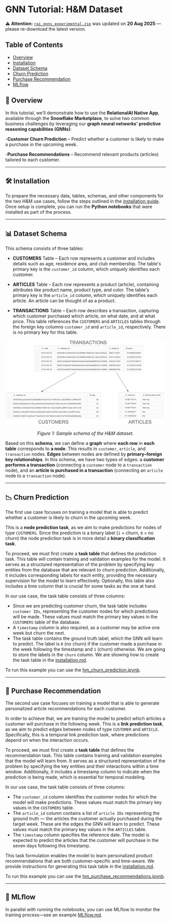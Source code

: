 # GNN Tutorial: H&M Dataset

⚠️ **Attention:** [`rai_gnns_experimental.zip`](for_stage/rai_gnns_experimental.zip) was updated on **20 Aug 2025** — please re-download the latest version.

## Table of Contents

- [Overview](#-overview)
- [Installation](#-installation)
- [Dataset Schema](#-dataset-schema)
- [Churn Prediction](#-churn-prediction)
- [Purchase Recommendation](#-purchase-recommendation)
- [MLflow](#-MLflow)

<a name="-overview"></a>

## 📘 Overview

In this tutorial, we’ll demonstrate how to use the **RelationalAI Native App**, available through the **Snowflake Marketplace**, to solve two common business challenges by leveraging our **graph neural networks' predictive reasoning capabilities (GNNs)**:

-**Customer Churn Prediction** – Predict whether a customer is likely to make a purchase in the upcoming week.

-**Purchase Recommendations** – Recommend relevant products (articles) tailored to each customer.

---
<a name="-installation"></a>

## 🛠️ Installation

To prepare the necessary data, tables, schemas, and other components for the two H&M use cases, follow the steps outlined in the [installation guide](/HM/installation.md). Once setup is complete, you can run the **Python notebooks** that were installed as part of the process.

---
<a name="-dataset-schema"></a>

## 📊 Dataset Schema

This schema consists of three tables:

- **CUSTOMERS** Table – Each row represents a customer and includes details such as age, residence area, and club membership. The table's primary key is the `customer_id` column, which uniquely identifies each customer.

- **ARTICLES** Table – Each row represents a product (article), containing attributes like product name, product type, and color. The table's primary key is the `article_id` column, which uniquely identifies each article. An article can be thought of as a product. 

- **TRANSACTIONS** Table – Each row describes a transaction, capturing which customer purchased which article, on what date, and at what price. This table references the `CUSTOMERS` and `ARTICLES` tables through the foreign key columns `customer_id` and `article_id`, respectively. There is no primary key for this table.

<p align="center">
  <img src="assets/schema_hd.png" alt="Image" />
</p>
<p align="center"><em>Figure 1: Sample schema of the H&M dataset.</em></p>

Based on this **schema**, we can define a **graph** where **each row** in **each table** corresponds to **a node**. This results in `customer`, `article`, and `transaction` nodes. **Edges** between nodes are defined by **primary–foreign key relationships**.  In this schema, we have two types of edges: a **customer performs a transaction** (connecting a `customer` node to a `transaction` node), and an **article is purchased in a transaction** (connecting an `article` node to a `transaction` node).

---
<a name="-churn-prediction"></a>

## 📉 Churn Prediction

The first use case focuses on training a model that is able to predict whether a customer is likely to churn in the upcoming week.

This is a **node prediction task**, as we aim to make predictions for nodes of type `CUSTOMERS`. Since the prediction is a binary label (`1` = churn, `0` = no churn) the node prediction task is in more detail a **binary classification task**. 

To proceed, we must first create a **task table** that defines the prediction task. This table will contain training and validation examples for the model. It serves as a structured representation of the problem by specifying key entities from the database that are relevant to churn prediction. Additionally, it includes corresponding labels for each entity, providing the necessary supervision for the model to learn effectively. Optionally, this table also includes a time column that is crucial for some tasks as the one at hand. 

In our use case, the task table consists of three columns:
* Since we are predicting customer churn, the task table includes  `customer IDs`, representing the customer nodes for which predictions will be made. These values must match the primary key values in the `CUSTOMERS` table of the database.
* Α `timestamp` column is also required, as a customer may be active one week but churn the next. 
* The task table contains  the ground truth label, which the GNN will learn to predict. The label is `0` (no churn) if the customer made a purchase in the week following the timestamp and `1` (churn) otherwise. We are going to store the labels in the `churn` column. We are showing how to create the task table in the [installation.md](/HM/installation.md).

To run this example you can use the [hm_churn_prediction.ipynb](/HM/for_stage/hm_churn_prediction.ipynb).

---
<a name="--purchase-recommendation"></a>

## 🛒 Purchase Recommendation

The second use case focuses on training a model that is able to generate personalized article recommendations for each customer. 

In order to achieve that, we are training the model to predict which articles a customer will purchase in the following week. This is a **link prediction task**, as we aim to predict edges between nodes of type `CUSTOMER` and `ARTICLE`. Specifically, this is a temporal link prediction task, where predictions depend on when the interaction occurs.

To proceed, we must first create a **task table** that defines the recommendation task. This table contains training and validation examples that the model will learn from. It serves as a structured representation of the problem by specifying the key entities and their interactions within a time window. Additionally, it includes a timestamp column to indicate when the prediction is being made, which is essential for temporal modeling.

In our use case, the task table consists of three columns:

* The `customer_id` column identifies the customer nodes for which the model will make predictions. These values must match the primary key values in the `CUSTOMERS` table.
* The `article_id` column contains a list of `article IDs` representing the ground truth — the articles the customer actually purchased during the target week. These are the edges the GNN will learn to predict. These values must match the primary key values in the `ARTICLES` table.
* The `timestamp` column specifies the reference date. The model is expected to predict the articles that the customer will purchase in the seven days following this timestamp.

This task formulation enables the model to learn personalized product recommendations that are both customer-specific and time-aware. We provide instructions for generating this task table in the [installation.md](/HM/installation.md).

To run this example you can use the [hm_purchase_recommendations.ipynb](/HM/for_stage/hm_purchase_recommendations.ipynb).

---

<a name="-Mlflow"></a>

## 🧠 MLflow

In parallel with running the notebooks, you can use MLflow to monitor the training process—see an example [MLflow.md](/HM/MLflow.md).
